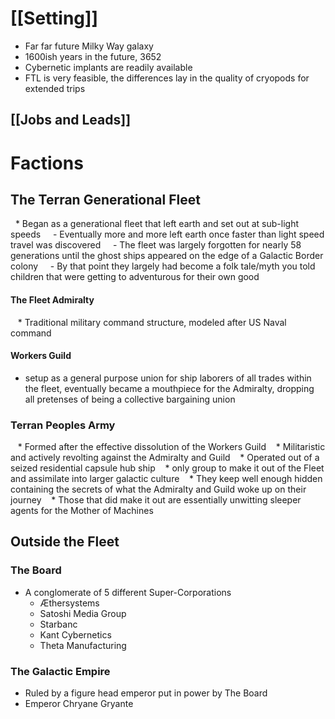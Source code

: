 # [[Setting]]
* Far far future Milky Way galaxy
* 1600ish years in the future, 3652
* Cybernetic implants are readily available
* FTL is very feasible, the differences lay in the quality of cryopods for extended trips
## [[Jobs and Leads]]

# Factions

## The Terran Generational Fleet
  * Began as a generational fleet that left earth and set out at sub-light speeds
	    - Eventually more and more left earth once faster than light speed travel was discovered
	    - The fleet was largely forgotten for nearly 58 generations until the ghost ships appeared on the edge of a Galactic Border colony
		    - By that point they largely had become a folk tale/myth you told children that were getting to adventurous for their own good
#### The Fleet Admiralty
   * Traditional military command structure, modeled after US Naval command
#### Workers Guild
* setup as a general purpose union for ship laborers of all trades within the fleet, eventually became a mouthpiece for the Admiralty, dropping all pretenses of being a collective bargaining union

### Terran Peoples Army
   * Formed after the effective dissolution of the Workers Guild
   * Militaristic and actively revolting against the Admiralty and Guild
   * Operated out of a seized residential capsule hub ship 
	   * only group to make it out of the Fleet and assimilate into larger galactic culture
		   * They keep well enough hidden containing the secrets of what the Admiralty and Guild woke up on their journey
		   * Those that did make it out are essentially unwitting sleeper agents for the Mother of Machines
## Outside the Fleet
### The Board
* A conglomerate of 5 different Super-Corporations
	* Æthersystems
	* Satoshi Media Group
	* Starbanc
	* Kant Cybernetics
	* Theta Manufacturing

### The Galactic Empire
* Ruled by a figure head emperor put in power by The Board
* Emperor Chryane Gryante